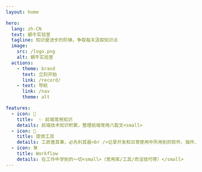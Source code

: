 ```yaml
---
layout: home

hero:
  lang: zh-CN
  text: 蜗牛实验室
  tagline: 知识是进步的阶梯，争取每天汲取知识点
  image:
    src: /logo.png
    alt: 蜗牛实验室
  actions:
    - theme: brand
      text: 立刻开始
      link: /record/
    - text: 导航
      link: /nav
      theme: alt

features:
  - icon: 📖
    title:  ✨ 前端常用知识
    details: 前端技术知识积累，整理前端常用八股文<small>
  - icon: 🧰
    title: 提效工具
    details: 工欲善其事，必先利其器<br />记录开发和日常使用中所用到的软件、插件、扩展等
  - icon: 🛠️
    title: Workflow
    details: 在工作中学到的一切<small>（常用库/工具/奇淫技巧等）</small>
---
```


<style>
.m-home-layout .image-src:hover {
  transform: translate(-50%, -50%) rotate(666turn);
  transition: transform 59s 1s cubic-bezier(0.3, 0, 0.8, 1);
}

.m-home-layout .details small {
  opacity: 0.8;
}

.m-home-layout .item:last-child .details {
  display: flex;
  justify-content: flex-end;
  align-items: end;
}
</style>
